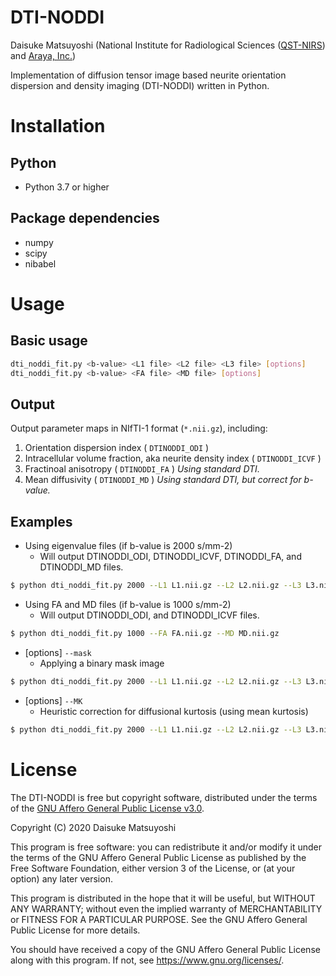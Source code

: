 # DTI-NODDI
Daisuke Matsuyoshi (National Institute for Radiological Sciences ([QST-NIRS](https://www.qst.go.jp/site/qst-english/)) and [Araya, Inc.](https://www.araya.org/))

Implementation of diffusion tensor image based neurite orientation dispersion and density imaging (DTI-NODDI) written in Python.


# Installation
## Python
- Python 3.7 or higher

## Package dependencies
- numpy
- scipy
- nibabel


# Usage

## Basic usage
```bash
dti_noddi_fit.py <b-value> <L1 file> <L2 file> <L3 file> [options]
dti_noddi_fit.py <b-value> <FA file> <MD file> [options]
```

## Output
Output parameter maps in NIfTI-1 format (`*.nii.gz`), including:
1. Orientation dispersion index ( `DTINODDI_ODI` )
1. Intracellular volume fraction, aka neurite density index ( `DTINODDI_ICVF` )
1. Fractinoal anisotropy ( `DTINODDI_FA` ) *Using standard DTI.*
1. Mean diffusivity ( `DTINODDI_MD` ) *Using standard DTI, but correct for b-value.*

## Examples
- Using eigenvalue files (if b-value is 2000 s/mm-2)
    - Will output DTINODDI_ODI, DTINODDI_ICVF, DTINODDI_FA, and DTINODDI_MD files.
    
```bash
$ python dti_noddi_fit.py 2000 --L1 L1.nii.gz --L2 L2.nii.gz --L3 L3.nii.gz
```

- Using FA and MD files (if b-value is 1000 s/mm-2)
    - Will output DTINODDI_ODI, and DTINODDI_ICVF files.
    
```bash
$ python dti_noddi_fit.py 1000 --FA FA.nii.gz --MD MD.nii.gz
```

- [options] `--mask`
  - Applying a binary mask image
  
```bash
$ python dti_noddi_fit.py 2000 --L1 L1.nii.gz --L2 L2.nii.gz --L3 L3.nii.gz --mask DWI_nodif_brain_mask.nii.gz
```

- [options] `--MK`
  - Heuristic correction for diffusional kurtosis (using mean kurtosis)
  
```bash
$ python dti_noddi_fit.py 2000 --L1 L1.nii.gz --L2 L2.nii.gz --L3 L3.nii.gz --MK MK.nii.gz
```

# License
The DTI-NODDI is free but copyright software, distributed under the terms of the [GNU Affero General Public License v3.0](https://choosealicense.com/licenses/agpl-3.0/).

Copyright (C) 2020 Daisuke Matsuyoshi

This program is free software: you can redistribute it and/or modify it under the terms of the GNU Affero General Public License as published by the Free Software Foundation, either version 3 of the License, or (at your option) any later version.

This program is distributed in the hope that it will be useful, but WITHOUT ANY WARRANTY; without even the implied warranty of MERCHANTABILITY or FITNESS FOR A PARTICULAR PURPOSE.  See the GNU Affero General Public License for more details.

You should have received a copy of the GNU Affero General Public License along with this program.  If not, see <https://www.gnu.org/licenses/>.
